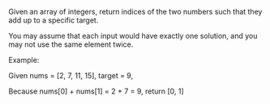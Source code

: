 Given an array of integers, return indices of the two numbers such that they add up to a specific target.

You may assume that each input would have exactly one solution, and you may not use the same element twice.

Example:


Given nums = [2, 7, 11, 15], target = 9,

Because nums[0] + nums[1] = 2 + 7 = 9,
return [0, 1]
